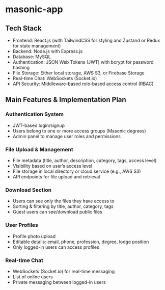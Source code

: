 # masonic-app

## Tech Stack
* Frontend: React.js (with TailwindCSS for styling and Zustand or Redux for state management)
* Backend: Node.js with Express.js
* Database: MySQL
* Authentication: JSON Web Tokens (JWT) with bcrypt for password hashing
* File Storage: Either local storage, AWS S3, or Firebase Storage
* Real-time Chat: WebSockets (Socket.io)
* API Security: Middleware-based role-based access control (RBAC)

## Main Features & Implementation Plan
### Authentication System
* JWT-based login/signup
* Users belong to one or more access groups (Masonic degrees)
* Admin panel to manage user roles and permissions
### File Upload & Management
* File metadata (title, author, description, category, tags, access level)
* Visibility based on user’s access level
* File storage in local directory or cloud service (e.g., AWS S3)
* API endpoints for file upload and retrieval
### Download Section
* Users can see only the files they have access to
* Sorting & filtering by title, author, category, tags
* Guest users can see/download public files
### User Profiles
* Profile photo upload
* Editable details: email, phone, profession, degree, lodge position
* Only logged-in users can access profiles
### Real-time Chat
* WebSockets (Socket.io) for real-time messaging
* List of online users
* Private messaging between logged-in users

